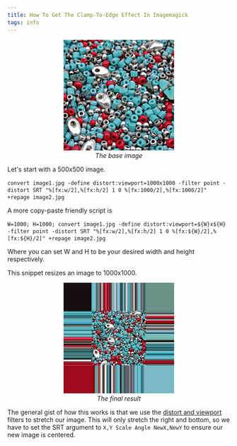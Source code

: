 ```yaml
---
title: How To Get The Clamp-To-Edge Effect In Imagemagick
tags: info
---
```


<p align="center">
    <img src="/assets/2018-08-02/image1.jpg" alt="Base image" height="250" width="250" />
    <br />
    <em>The base image</em>
</p>

Let's start with a 500x500 image.

```
convert image1.jpg -define distort:viewport=1000x1000 -filter point -distort SRT "%[fx:w/2],%[fx:h/2] 1 0 %[fx:1000/2],%[fx:1000/2]" +repage image2.jpg
```

A more copy-paste friendly script is

```
W=1000; H=1000; convert image1.jpg -define distort:viewport=${W}x${H} -filter point -distort SRT "%[fx:w/2],%[fx:h/2] 1 0 %[fx:${W}/2],%[fx:${H}/2]" +repage image2.jpg
```

Where you can set W and H to be your desired width and height respectively.

This snippet resizes an image to 1000x1000.

<p align="center">
    <img src="/assets/2018-08-02/image2.jpg" alt="Clamp-to-edge image" height="250" width="250" />
    <br />
    <em>The final result</em>
</p>

The general gist of how this works is that we use the [distort and viewport](https://www.imagemagick.org/Usage/distorts/#distort_viewport) filters to stretch our image. This will only stretch the right and bottom, so we have to set the SRT argument to `X,Y Scale Angle NewX,NewY` to ensure our new image is centered.
